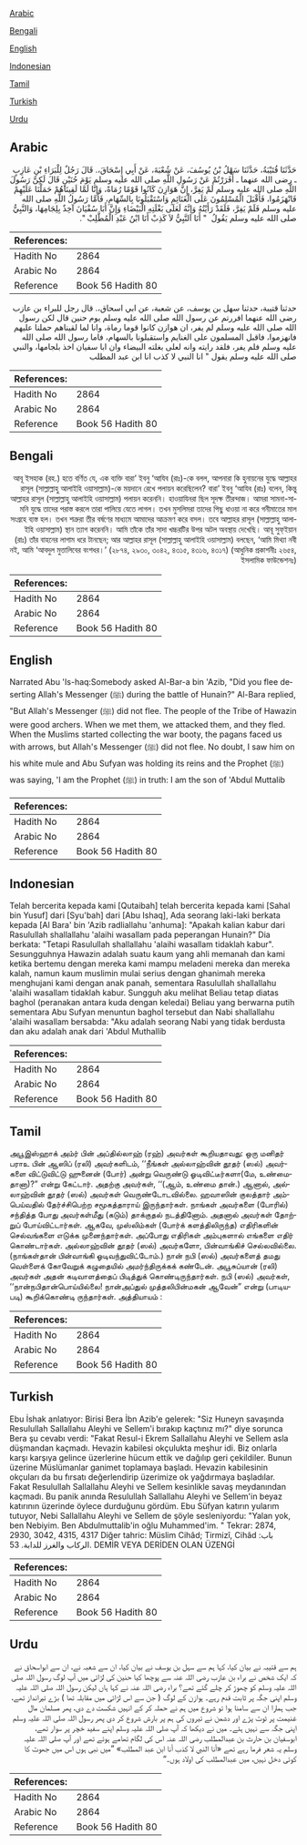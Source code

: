 [Arabic](#arabic)

[Bengali](#bengali)

[English](#english)

[Indonesian](#indonesian)

[Tamil](#tamil)

[Turkish](#turkish)

[Urdu](#urdu)

## Arabic


<div dir="rtl" lang="ar" style={{fontSize:'larger',backgroundColor:'#f8f9fa',padding:20}}>
حَدَّثَنَا قُتَيْبَةُ، حَدَّثَنَا سَهْلُ بْنُ يُوسُفَ، عَنْ شُعْبَةَ، عَنْ أَبِي إِسْحَاقَ،‏.‏ قَالَ رَجُلٌ لِلْبَرَاءِ بْنِ عَازِبٍ ـ رضى الله عنهما ـ أَفَرَرْتُمْ عَنْ رَسُولِ اللَّهِ صلى الله عليه وسلم يَوْمَ حُنَيْنٍ قَالَ لَكِنَّ رَسُولَ اللَّهِ صلى الله عليه وسلم لَمْ يَفِرَّ، إِنَّ هَوَازِنَ كَانُوا قَوْمًا رُمَاةً، وَإِنَّا لَمَّا لَقِينَاهُمْ حَمَلْنَا عَلَيْهِمْ فَانْهَزَمُوا، فَأَقْبَلَ الْمُسْلِمُونَ عَلَى الْغَنَائِمِ وَاسْتَقْبَلُونَا بِالسِّهَامِ، فَأَمَّا رَسُولُ اللَّهِ صلى الله عليه وسلم فَلَمْ يَفِرَّ، فَلَقَدْ رَأَيْتُهُ وَإِنَّهُ لَعَلَى بَغْلَتِهِ الْبَيْضَاءِ وَإِنَّ أَبَا سُفْيَانَ آخِذٌ بِلِجَامِهَا، وَالنَّبِيُّ صلى الله عليه وسلم يَقُولُ ‏ "‏ أَنَا النَّبِيُّ لاَ كَذِبْ أَنَا ابْنُ عَبْدِ الْمُطَّلِبْ ‏"‏‏.‏
</div>
<div style={{backgroundColor:'#f8f9fa',padding:20, marginBottom: 10}}><table> <thead> <tr> <th>References:</th> <th></th> </tr> </thead> <tbody><tr><td>Hadith No</td><td>2864</td></tr><tr><td>Arabic No</td><td>2864</td></tr><tr><td>Reference</td><td>Book 56 Hadith 80</td></tr></tbody></table></div>


<div dir="rtl" lang="ar" style={{fontSize:'larger',backgroundColor:'#f8f9fa',padding:20}}>
حدثنا قتيبة، حدثنا سهل بن يوسف، عن شعبة، عن ابي اسحاق،. قال رجل للبراء بن عازب رضى الله عنهما افررتم عن رسول الله صلى الله عليه وسلم يوم حنين قال لكن رسول الله صلى الله عليه وسلم لم يفر، ان هوازن كانوا قوما رماة، وانا لما لقيناهم حملنا عليهم فانهزموا، فاقبل المسلمون على الغنايم واستقبلونا بالسهام، فاما رسول الله صلى الله عليه وسلم فلم يفر، فلقد رايته وانه لعلى بغلته البيضاء وان ابا سفيان اخذ بلجامها، والنبي صلى الله عليه وسلم يقول " انا النبي لا كذب انا ابن عبد المطلب
</div>
<div style={{backgroundColor:'#f8f9fa',padding:20, marginBottom: 10}}><table> <thead> <tr> <th>References:</th> <th></th> </tr> </thead> <tbody><tr><td>Hadith No</td><td>2864</td></tr><tr><td>Arabic No</td><td>2864</td></tr><tr><td>Reference</td><td>Book 56 Hadith 80</td></tr></tbody></table></div>

## Bengali


<div dir="rtl" lang="bn" style={{fontSize:'larger',backgroundColor:'#f8f9fa',padding:20}}>
আবূ ইসহাক (রহ.) হতে বর্ণিত যে, এক ব্যক্তি বারা’ ইবনু ‘আযিব (রাঃ)-কে বলল, আপনারা কি হুনায়নের যুদ্ধে আল্লাহর রাসূল (সাল্লাল্লাহু আলাইহি ওয়াসাল্লাম)-কে ময়দানে রেখে পলায়ন করেছিলেন? বারা’ ইবনু ‘আযিব (রাঃ) বলেন, কিন্তু আল্লাহর রাসূল (সাল্লাল্লাহু আলাইহি ওয়াসাল্লাম) পলায়ন করেননি। হাওয়াযিনরা ছিল সূদক্ষ তীরন্দাজ। আমরা সামনা-সামনি যুদ্ধে তাদের পরাস্ত করলে তারা পালিয়ে যেতে লাগল। তখন মুসলিমরা তাদের পিছু ধাওয়া না করে গনীমাতের মাল সংগ্রহে ব্যস্ত হল। তখন শত্রুরা তীর বর্ষণের মাধ্যমে আমাদের আক্রমণ করে বসল। তবে আল্লাহর রাসূল (সাল্লাল্লাহু আলাইহি ওয়াসাল্লাম) স্থান ত্যাগ করেননি। আমি তাঁকে তাঁর সাদা খচ্চরটির উপর অটল অবস্থায় দেখেছি। আবূ সুফ্ইয়ান (রাঃ) তাঁর বাহনের লাগাম ধরে টানছেন; আর আল্লাহর রাসূল (সাল্লাল্লাহু আলাইহি ওয়াসাল্লাম) বলছেন, ‘আমি মিথ্যা নবী নই, আমি ‘আবদুল মুত্তালিবের বংশধর।’ (২৮৭৪, ২৯৩০, ৩০৪২, ৪৩১৫, ৪৩১৬, ৪৩১৭) (আধুনিক প্রকাশনীঃ ২৬৫৪, ইসলামিক ফাউন্ডেশনঃ)
</div>
<div style={{backgroundColor:'#f8f9fa',padding:20, marginBottom: 10}}><table> <thead> <tr> <th>References:</th> <th></th> </tr> </thead> <tbody><tr><td>Hadith No</td><td>2864</td></tr><tr><td>Arabic No</td><td>2864</td></tr><tr><td>Reference</td><td>Book 56 Hadith 80</td></tr></tbody></table></div>

## English


<div dir="ltr" lang="en" style={{fontSize:'larger',backgroundColor:'#f8f9fa',padding:20}}>
Narrated Abu 'Is-haq:Somebody asked Al-Bar-a bin 'Azib, "Did you flee deserting Allah's Messenger (ﷺ) during the battle of Hunain?" Al-Bara replied, "But Allah's Messenger (ﷺ) did not flee. The people of the Tribe of Hawazin were good archers. When we met them, we attacked them, and they fled. When the Muslims started collecting the war booty, the pagans faced us with arrows, but Allah's Messenger (ﷺ) did not flee. No doubt, I saw him on his white mule and Abu Sufyan was holding its reins and the Prophet (ﷺ) was saying, 'I am the Prophet (ﷺ) in truth: I am the son of 'Abdul Muttalib
</div>
<div style={{backgroundColor:'#f8f9fa',padding:20, marginBottom: 10}}><table> <thead> <tr> <th>References:</th> <th></th> </tr> </thead> <tbody><tr><td>Hadith No</td><td>2864</td></tr><tr><td>Arabic No</td><td>2864</td></tr><tr><td>Reference</td><td>Book 56 Hadith 80</td></tr></tbody></table></div>

## Indonesian


<div dir="ltr" lang="id" style={{fontSize:'larger',backgroundColor:'#f8f9fa',padding:20}}>
Telah bercerita kepada kami [Qutaibah] telah bercerita kepada kami [Sahal bin Yusuf] dari [Syu'bah] dari [Abu Ishaq], Ada seorang laki-laki berkata kepada [Al Bara' bin 'Azib radliallahu 'anhuma]: "Apakah kalian kabur dari Rasulullah shallallahu 'alaihi wasallam pada peperangan Hunain?" Dia berkata: "Tetapi Rasulullah shallallahu 'alaihi wasallam tidaklah kabur". Sesungguhnya Hawazin adalah suatu kaum yang ahli memanah dan kami ketika bertemu dengan mereka kami mampu meladeni mereka dan mereka kalah, namun kaum muslimin mulai serius dengan ghanimah mereka menghujani kami dengan anak panah, sementara Rasulullah shallallahu 'alaihi wasallam tidaklah kabur. Sungguh aku melihat Beliau tetap diatas baghol (peranakan antara kuda dengan keledai) Beliau yang berwarna putih sementara Abu Sufyan menuntun baghol tersebut dan Nabi shallallahu 'alaihi wasallam bersabda: "Aku adalah seorang Nabi yang tidak berdusta dan aku adalah anak dari 'Abdul Muthallib
</div>
<div style={{backgroundColor:'#f8f9fa',padding:20, marginBottom: 10}}><table> <thead> <tr> <th>References:</th> <th></th> </tr> </thead> <tbody><tr><td>Hadith No</td><td>2864</td></tr><tr><td>Arabic No</td><td>2864</td></tr><tr><td>Reference</td><td>Book 56 Hadith 80</td></tr></tbody></table></div>

## Tamil


<div dir="ltr" lang="ta" style={{fontSize:'larger',backgroundColor:'#f8f9fa',padding:20}}>
அபூஇஸ்ஹாக் அம்ர் பின் அப்தில்லாஹ் (ரஹ்) அவர்கள் கூறியதாவது: ஒரு மனிதர் பராஉ பின் ஆஸிப் (ரலி) அவர்களிடம், ‘‘நீங்கள் அல்லாஹ்வின் தூதர் (ஸல்) அவர்களை விட்டுவிட்டு ஹுனைன் (போர்) அன்று வெருண்டு ஓடிவிட்டீர்களா(மே, உண்மைதானா)?” என்று கேட்டார். அதற்கு அவர்கள், ‘‘(ஆம், உண்மை தான்.) ஆனால், அல்லாஹ்வின் தூதர் (ஸல்) அவர்கள் வெருண்டோடவில்லை. ஹவாஸின் குலத்தார் அம்பெய்வதில் தேர்ச்சிபெற்ற சமூகத்தாராய் இருந்தார்கள். நாங்கள் அவர்களை (போரில்) சந்தித்த போது அவர்கள்மீது (கடும்) தாக்குதல் நடத்தினோம். அதனால் அவர்கள் தோற்றுப் போய்விட்டார்கள். ஆகவே, முஸ்லிம்கள் (போர்க் களத்திலிருந்த) எதிரிகளின் செல்வங்களை எடுக்க முனைந்தார்கள். அப்போது எதிரிகள் அம்புகளால் எங்களை எதிர் கொண்டார்கள். அல்லாஹ்வின் தூதர் (ஸல்) அவர்களோ, பின்வாங்கிச் செல்லவில்லை. (நாங்கள்தான் பின்வாங்கி ஓடிவந்துவிட்டோம்.) நான் நபி (ஸல்) அவர்களைத் தமது வெள்ளைக் கோவேறுக் கழுதையில் அமர்ந்திருக்கக் கண்டேன். அபூசுப்யான் (ரலி) அவர்கள் அதன் கடிவாளத்தைப் பிடித்துக் கொண்டிருந்தார்கள். நபி (ஸல்) அவர்கள், ‘‘நான்நபிதான்பொய்யில்லை! நான்அப்துல் முத்தலிபின்மகன் ஆவேன்” என்று (பாடியபடி) கூறிக்கொண்டி ருந்தார்கள். அத்தியாயம் :
</div>
<div style={{backgroundColor:'#f8f9fa',padding:20, marginBottom: 10}}><table> <thead> <tr> <th>References:</th> <th></th> </tr> </thead> <tbody><tr><td>Hadith No</td><td>2864</td></tr><tr><td>Arabic No</td><td>2864</td></tr><tr><td>Reference</td><td>Book 56 Hadith 80</td></tr></tbody></table></div>

## Turkish


<div dir="ltr" lang="tr" style={{fontSize:'larger',backgroundColor:'#f8f9fa',padding:20}}>
Ebu İshak anlatıyor: Birisi Bera İbn Azib'e gelerek: "Siz Huneyn savaşında Resulullah Sallallahu Aleyhi ve Sellem'i bırakıp kaçtınız mı?" diye sorunca Bera şu cevabı verdi: "Fakat Resul-i Ekrem Sallallahu Aleyhi ve Sellem asla düşmandan kaçmadı. Hevazin kabilesi okçulukta meşhur idi. Biz onlarla karşı karşıya gelince üzerlerine hücum ettik ve dağılıp geri çekildiler. Bunun üzerine Müslümanlar ganimet toplamaya başladı. Hevazin kabilesinin okçuları da bu fırsatı değerlendirip üzerimize ok yağdırmaya başladılar. Fakat Resulullah Sallallahu Aleyhi ve Sellem kesinlikle savaş meydanından kaçmadı. Bu panik anında Resulullah Sallallahu Aleyhi ve Sellem'in beyaz katırının üzerinde öylece durduğunu gördüm. Ebu Süfyan katırın yularım tutuyor, Nebi Sallallahu Aleyhi ve Sellem de şöyle sesleniyordu: "Yalan yok, ben Nebiyim. Ben Abdulmuttalib'in oğlu Muhammed'im. " Tekrar: 2874, 2930, 3042, 4315, 4317 Diğer tahric: Müslim Cihâd; Tirmizî, Cihâd باب: الركاب والغرز للدابة. 53. DEMİR VEYA DERİDEN OLAN ÜZENGİ
</div>
<div style={{backgroundColor:'#f8f9fa',padding:20, marginBottom: 10}}><table> <thead> <tr> <th>References:</th> <th></th> </tr> </thead> <tbody><tr><td>Hadith No</td><td>2864</td></tr><tr><td>Arabic No</td><td>2864</td></tr><tr><td>Reference</td><td>Book 56 Hadith 80</td></tr></tbody></table></div>

## Urdu


<div dir="rtl" lang="ur" style={{fontSize:'larger',backgroundColor:'#f8f9fa',padding:20}}>
ہم سے قتیبہ نے بیان کیا، کہا ہم سے سہل بن یوسف نے بیان کیا، ان سے شعبہ نے، ان سے ابواسحاق نے کہ ایک شخص نے براء بن عازب رضی اللہ عنہ سے پوچھا کیا حنین کی لڑائی میں آپ لوگ رسول اللہ صلی اللہ علیہ وسلم کو چھوڑ کر چلے گئے تھے؟ براء رضی اللہ عنہ نے کہا ہاں لیکن رسول اللہ صلی اللہ علیہ وسلم اپنی جگہ پر ثابت قدم رہے۔ ہوازن کے لوگ ( جن سے اس لڑائی میں مقابلہ تھا ) بڑے تیرانداز تھے، جب ہمارا ان سے سامنا ہوا تو شروع میں ہم نے حملہ کر کے انہیں شکست دے دی، پھر مسلمان مال غنیمت پر ٹوٹ پڑے اور دشمن نے تیروں کی ہم پر بارش شروع کر دی پھر رسول اللہ صلی اللہ علیہ وسلم اپنی جگہ سے نہیں ہٹے۔ میں نے دیکھا کہ آپ صلی اللہ علیہ وسلم اپنے سفید خچر پر سوار تھے، ابوسفیان بن حارث بن عبدالمطلب رضی اللہ عنہ اس کی لگام تھامے ہوئے تھے اور آپ صلی اللہ علیہ وسلم یہ شعر فرما رہے تھے «أنا النبي لا كذب أنا ابن عبد المطلب» ”میں نبی ہوں اس میں جھوٹ کا کوئی دخل نہیں، میں عبدالمطلب کی اولاد ہوں۔“
</div>
<div style={{backgroundColor:'#f8f9fa',padding:20, marginBottom: 10}}><table> <thead> <tr> <th>References:</th> <th></th> </tr> </thead> <tbody><tr><td>Hadith No</td><td>2864</td></tr><tr><td>Arabic No</td><td>2864</td></tr><tr><td>Reference</td><td>Book 56 Hadith 80</td></tr></tbody></table></div>
